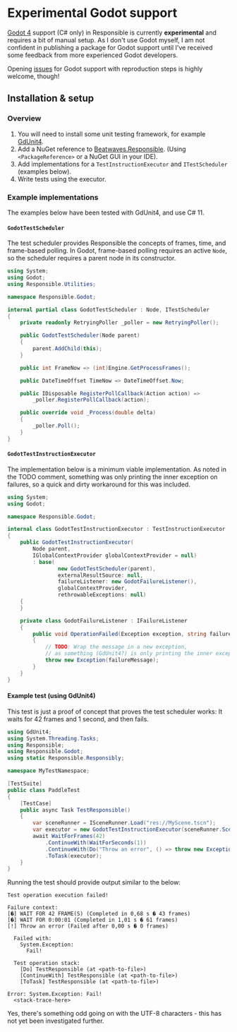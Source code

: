 # Experimental Godot support

[Godot 4](https://godotengine.org/) support (C# only)
in Responsible is currently **experimental**
and requires a bit of manual setup.
As I don't use Godot myself,
I am not confident in publishing a package for Godot support
until I've received some feedback from more experienced Godot developers.

Opening [issues](https://github.com/sbergen/Responsible/issues) for Godot support with reproduction steps is highly welcome, though!

## Installation & setup

### Overview

1. You will need to install some unit testing framework,
   for example [GdUnit4](https://mikeschulze.github.io/gdUnit4/).
2. Add a NuGet reference to
   [Beatwaves.Responsible](https://www.nuget.org/packages/Beatwaves.Responsible).
   (Using `<PackageReference>` or a NuGet GUI in your IDE).
3. Add implementations for a `TestInstructionExecutor` and `ITestScheduler` (examples below).
4. Write tests using the executor.

### Example implementations

The examples below have been tested with GdUnit4,
and use C# 11.

#### `GodotTestScheduler`

The test scheduler provides Responsible the concepts of
frames, time, and frame-based polling.
In Godot, frame-based polling requires an active `Node`,
so the scheduler requires a parent node in its constructor.

```cs
using System;
using Godot;
using Responsible.Utilities;

namespace Responsible.Godot;

internal partial class GodotTestScheduler : Node, ITestScheduler
{
    private readonly RetryingPoller _poller = new RetryingPoller();

    public GodotTestScheduler(Node parent)
    {
        parent.AddChild(this);
    }

    public int FrameNow => (int)Engine.GetProcessFrames();

    public DateTimeOffset TimeNow => DateTimeOffset.Now;

    public IDisposable RegisterPollCallback(Action action) =>
        _poller.RegisterPollCallback(action);

    public override void _Process(double delta)
    {
        _poller.Poll();
    }
}
```

#### `GodotTestInstructionExecutor`

The implementation below is a minimum viable implementation.
As noted in the TODO comment,
something was only printing the inner exception on failures,
so a quick and dirty workaround for this was included.

```cs
using System;
using Godot;

namespace Responsible.Godot;

internal class GodotTestInstructionExecutor : TestInstructionExecutor
{
    public GodotTestInstructionExecutor(
        Node parent,
        IGlobalContextProvider globalContextProvider = null)
        : base(
                new GodotTestScheduler(parent),
                externalResultSource: null,
                failureListener: new GodotFailureListener(),
                globalContextProvider,
                rethrowableExceptions: null)
    {
    }

    private class GodotFailureListener : IFailureListener
    {
        public void OperationFailed(Exception exception, string failureMessage)
        {
            // TODO: Wrap the message in a new exception,
            // as something (GdUnit4?) is only printing the inner exception details.
            throw new Exception(failureMessage);
        }
    }
}
```

#### Example test (using GdUnit4)

This test is just a proof of concept that proves the test scheduler works:
It waits for 42 frames and 1 second, and then fails.

```cs
using GdUnit4;
using System.Threading.Tasks;
using Responsible;
using Responsible.Godot;
using static Responsible.Responsibly;

namespace MyTestNamespace;

[TestSuite]
public class PaddleTest
{
    [TestCase]
    public async Task TestResponsible()
    {
        var sceneRunner = ISceneRunner.Load("res://MyScene.tscn");
        var executor = new GodotTestInstructionExecutor(sceneRunner.Scene());
        await WaitForFrames(42)
            .ContinueWith(WaitForSeconds(1))
            .ContinueWith(Do("Throw an error", () => throw new Exception("Fail!")))
            .ToTask(executor);
    }
}
```

Running the test should provide output similar to the below:
```
Test operation execution failed!
 
Failure context:
[�] WAIT FOR 42 FRAME(S) (Completed in 0,68 s � 43 frames)
[�] WAIT FOR 0:00:01 (Completed in 1,01 s � 61 frames)
[!] Throw an error (Failed after 0,00 s � 0 frames)
 
  Failed with:
    System.Exception:
      Fail!
 
  Test operation stack:
    [Do] TestResponsible (at <path-to-file>)
    [ContinueWith] TestResponsible (at <path-to-file>)
    [ToTask] TestResponsible (at <path-to-file>)
 
Error: System.Exception: Fail!
  <stack-trace-here>
```

Yes, there's something odd going on with the UTF-8 characters -
this has not yet been investigated further.